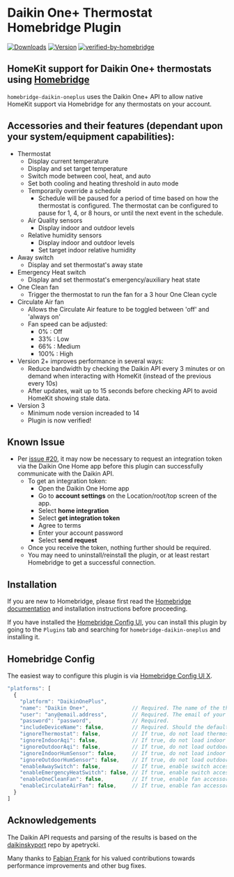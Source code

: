 # Daikin One+ Thermostat Homebridge Plugin
[![Downloads](https://img.shields.io/npm/dt/homebridge-daikin-oneplus?logo=icloud&style=for-the-badge)](https://www.npmjs.com/package/homebridge-daikin-oneplus)
[![Version](https://img.shields.io/npm/v/homebridge-daikin-oneplus?label=Latest%20Version&style=for-the-badge)](https://www.npmjs.com/package/homebridge-daikin-oneplus)
[![verified-by-homebridge](https://img.shields.io/badge/homebridge-verified-blueviolet?color=%23491F59&style=for-the-badge&logoColor=%23FFFFFF&logo=homebridge)](https://github.com/homebridge/homebridge/wiki/Verified-Plugins)

## HomeKit support for Daikin One+ thermostats using [Homebridge](https://homebridge.io)

`homebridge-daikin-oneplus` uses the Daikin One+ API to allow native HomeKit support via Homebridge for any thermostats on your account.

## Accessories and their features (dependant upon your system/equipment capabilities):
  * Thermostat
    * Display current temperature
    * Display and set target temperature
    * Switch mode between cool, heat, and auto
    * Set both cooling and heating threshold in auto mode
    * Temporarily override a schedule
      * Schedule will be paused for a period of time based on how the thermostat is configured. The thermostat can be configured to pause for 1, 4, or 8 hours, or until the next event in the schedule.
    * Air Quality sensors
      * Display indoor and outdoor levels
    * Relative humidity sensors
      * Display indoor and outdoor levels
      * Set target indoor relative humidity
  * Away switch
    * Display and set thermostat's away state
  * Emergency Heat switch
    * Display and set thermostat's emergency/auxiliary heat state
  * One Clean fan
    * Trigger the thermostat to run the fan for a 3 hour One Clean cycle
  * Circulate Air fan
    * Allows the Circulate Air feature to be toggled between 'off' and 'always on'
    * Fan speed can be adjusted:
      * 0% : Off
      * 33% : Low
      * 66% : Medium
      * 100% : High
  * Version 2+ improves performance in several ways:
    * Reduce bandwidth by checking the Daikin API every 3 minutes or on demand when interacting with HomeKit (instead of the previous every 10s)
    * After updates, wait up to 15 seconds before checking API to avoid HomeKit showing stale data.
  * Version 3 
    * Minimum node version increaded to 14
    * Plugin is now verified!


## Known Issue
  * Per [issue #20](https://github.com/jeffschubert/homebridge-daikin-oneplus/issues/20), it may now be necessary to request an integration token via the Daikin One Home app before this plugin can successfully communicate with the Daikin API.
    * To get an integration token:
      * Open the Daikin One Home app
      * Go to **account settings** on the Location/root/top screen of the app.
      * Select **home integration**
      * Select **get integration token**
      * Agree to terms
      * Enter your account password
      * Select **send request**
    * Once you receive the token, nothing further should be required.
    * You may need to uninstall/reinstall the plugin, or at least restart Homebridge to get a successful connection.

## Installation
If you are new to Homebridge, please first read the [Homebridge](https://homebridge.io) [documentation](https://github.com/homebridge/homebridge/wiki) and installation instructions before proceeding.

If you have installed the [Homebridge Config UI](https://github.com/oznu/homebridge-config-ui-x), you can install this plugin by going to the `Plugins` tab and searching for `homebridge-daikin-oneplus` and installing it.

## Homebridge Config

The easiest way to configure this plugin is via [Homebridge Config UI X](https://github.com/oznu/homebridge-config-ui-x).

```javascript
"platforms": [
  {
    "platform": "DaikinOnePlus",
    "name": "Daikin One+",              // Required. The name of the thermostat. Can be anything.
    "user": "any@email.address",        // Required. The email of your Daikin One+ account.
    "password": "password",             // Required.
    "includeDeviceName": false,         // Required. Should the default sensor names start with the thermostat name (as configured in the thermostat).
    "ignoreThermostat": false,          // If true, do not load thermostats found in Daikin account.
    "ignoreIndoorAqi": false,           // If true, do not load indoor air quality sensors of thermostats found in Daikin account.
    "ignoreOutdoorAqi": false,          // If true, do not load outdoor air quality sensors of thermostats found in Daikin account.
    "ignoreIndoorHumSensor": false,     // If true, do not load indoor humidity sensors of thermostats found in Daikin account.
    "ignoreOutdoorHumSensor": false,    // If true, do not load outdoor humidity sensors of thermostats found in Daikin account.
    "enableAwaySwitch": false,          // If true, enable switch accessory to get/set the Away state of thermostats found in Daikin account.
    "enableEmergencyHeatSwitch": false, // If true, enable switch accessory to request auxiliary/emergency heat only.
    "enableOneCleanFan": false,         // If true, enable fan accessory that allows the user to run one clean.
    "enableCirculateAirFan": false,     // If true, enable fan accessory that allows the user to run the fan constantly at the specified speed.
  }
]
```

## Acknowledgements
The Daikin API requests and parsing of the results is based on the [daikinskyport](https://github.com/apetrycki/daikinskyport) repo by apetrycki.

Many thanks to [Fabian Frank](https://github.com/FabianFrank) for his valued contributions towards performance improvements and other bug fixes.